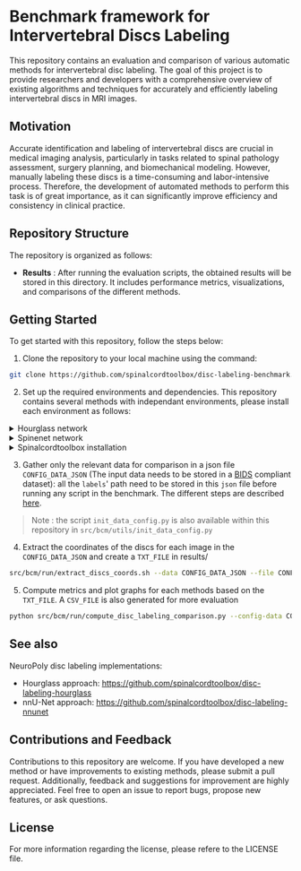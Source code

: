# Benchmark framework for Intervertebral Discs Labeling 

This repository contains an evaluation and comparison of various automatic methods for intervertebral disc labeling. The goal of this project is to provide researchers and developers with a comprehensive overview of existing algorithms and techniques for accurately and efficiently labeling intervertebral discs in MRI images.

## Motivation

Accurate identification and labeling of intervertebral discs are crucial in medical imaging analysis, particularly in tasks related to spinal pathology assessment, surgery planning, and biomechanical modeling. However, manually labeling these discs is a time-consuming and labor-intensive process. Therefore, the development of automated methods to perform this task is of great importance, as it can significantly improve efficiency and consistency in clinical practice.

## Repository Structure

The repository is organized as follows:

- **Results** : After running the evaluation scripts, the obtained results will be stored in this directory. It includes performance metrics, visualizations, and comparisons of the different methods.

## Getting Started

To get started with this repository, follow the steps below:

1. Clone the repository to your local machine using the command:
```Bash
git clone https://github.com/spinalcordtoolbox/disc-labeling-benchmark.git
```

2. Set up the required environments and dependencies. This repository contains several methods with independant environments, please install
each environment as follows:

<details>
<summary>Hourglass network</summary>
<br>
First, create a new virtual environment using python3.8 and activate it:
<details>
<summary>- Conda</summary>
```Bash
conda create -n HG_env python=3.8
conda activate HG_env
```
</details>
<details>
<summary>- Venv</summary>
Be sure to run python 3.8
```Bash
python -m venv HG_env
source HG_env/bin/activate
```
</details>
Then, install the packages by running these commands:
```Bash
git clone https://github.com/spinalcordtoolbox/disc-labeling-hourglass.git
cd disc-labeling-hourglass
pip install -r requirements.txt
pip install -e .
cd ..
``` 
</details>

<details>
<summary>Spinenet network</summary>
<br>
First, create a new virtual environment activate it, you can also follow [spinenet installation](https://github.com/rwindsor1/SpineNet#install-enviroments):

```Bash
python -m venv spinenet-venv
source spinenet-venv/bin/activate
```

Then, install the packages by running these commands:
```Bash
git clone https://github.com/rwindsor1/SpineNet.git
cd SpineNet
pip install -r requirements.txt
cd ..
```

Before running, add the root directory to your PYTHONPATH:
```Bash
export PYTHONPATH=$PYTHONPATH:/path/to/SpineNet
```
Finally, download spinenet's weight using this command
```Bash
spinenet.download_weights(verbose=True)
```
</details>

<details>
<summary>Spinalcordtoolbox installation</summary>
<br>
In this benchmark, few features including the function sct_label_vertebrae from the [spinalcordtoolbox](https://github.com/spinalcordtoolbox/spinalcordtoolbox) are needed. Instructions regarding the installation follows:
```Bash
git clone https://github.com/spinalcordtoolbox/spinalcordtoolbox.git
cd spinalcordtoolbox
./install_sct
``` 
</details>

3. Gather only the relevant data for comparison in a json file `CONFIG_DATA_JSON` (The input data needs to be stored in a [BIDS](https://bids.neuroimaging.io/) compliant dataset): all the `labels`' path need to be stored in this `json` file before running any script in the benchmark. The different steps are described [here](https://github.com/spinalcordtoolbox/disc-labeling-hourglass/issues/25#issuecomment-1695818382).
> Note : the script `init_data_config.py` is also available within this repository in `src/bcm/utils/init_data_config.py`

4. Extract the coordinates of the discs for each image in the `CONFIG_DATA_JSON` and create a `TXT_FILE` in results/
```Bash
src/bcm/run/extract_discs_coords.sh --data CONFIG_DATA_JSON --file CONFIG_HG
```

5. Compute metrics and plot graphs for each methods based on the `TXT_FILE`. A `CSV_FILE` is also generated for more evaluation
```Bash
python src/bcm/run/compute_disc_labeling_comparison.py --config-data CONFIG_DATA_JSON -txt results/files/spinegeneric_vert_T1w_hg15_discs_coords.txt
```

## See also

NeuroPoly disc labeling implementations:
- Hourglass approach: https://github.com/spinalcordtoolbox/disc-labeling-hourglass
- nnU-Net approach: https://github.com/spinalcordtoolbox/disc-labeling-nnunet

## Contributions and Feedback

Contributions to this repository are welcome. If you have developed a new method or have improvements to existing methods, please submit a pull request. Additionally, feedback and suggestions for improvement are highly appreciated. Feel free to open an issue to report bugs, propose new features, or ask questions.

## License

For more information regarding the license, please refere to the LICENSE file.
